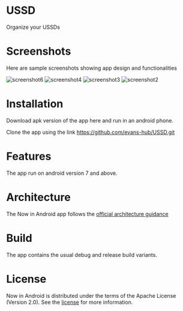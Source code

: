 # USSD
Organize your USSDs

# Screenshots
Here are sample screenshots showing app design and functionalities

![screenshot6](https://user-images.githubusercontent.com/56291063/219283562-90aed82b-5581-4098-a20d-39eb265eca62.jpeg) 
![screenshot4](https://user-images.githubusercontent.com/56291063/219283574-042b4970-c632-4ebc-9ea8-1e317460efa1.jpeg)
![screenshot3](https://user-images.githubusercontent.com/56291063/219283577-fdb05595-4d30-4ad8-9687-d2bea71bc969.jpeg)
![screenshot2](https://user-images.githubusercontent.com/56291063/219283593-937248fa-8da1-4e1b-a128-30d204cd791c.jpeg)

# Installation
Download apk version of the app here and run in an android phone.

Clone the app using the link https://github.com/evans-hub/USSD.git

# Features
The app run on android version 7 and above.
# Architecture
The Now in Android app follows the [official architecture guidance](https://developer.android.com/topic/architecture)
# Build
The app contains the usual debug and release build variants.
# License
Now in Android is distributed under the terms of the Apache License (Version 2.0). See the [license](https://github.com/android/nowinandroid/blob/main/LICENSE) for more information.
